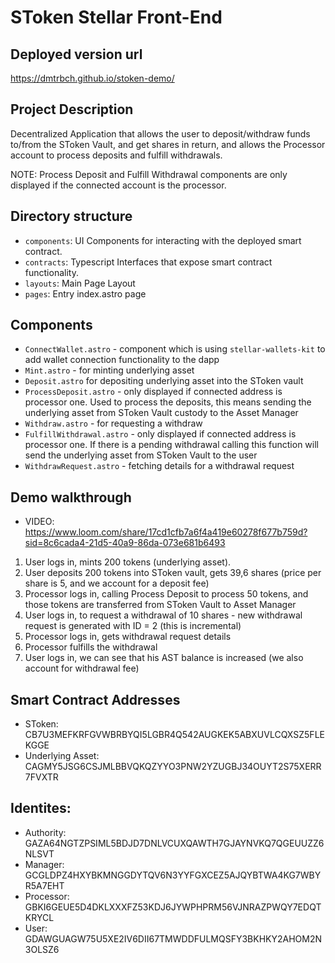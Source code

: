 # SToken Stellar Front-End

## Deployed version url

https://dmtrbch.github.io/stoken-demo/

## Project Description

Decentralized Application that allows the user to deposit/withdraw funds to/from the SToken Vault, and get shares in return, and allows the Processor account to process deposits and fulfill withdrawals.

NOTE: Process Deposit and Fulfill Withdrawal components are only displayed if the connected account is the processor. 

## Directory structure

- `components`: UI Components for interacting with the deployed smart contract.
- `contracts`: Typescript Interfaces that expose smart contract functionality.
- `layouts`: Main Page Layout
- `pages`: Entry index.astro page

## Components

- `ConnectWallet.astro` - component which is using  `stellar-wallets-kit` to add wallet connection functionality to the dapp
- `Mint.astro` - for minting underlying asset
- `Deposit.astro` for depositing underlying asset into the SToken vault
- `ProcessDeposit.astro` - only displayed if connected address is processor one. Used to process the deposits, this means sending the underlying asset from SToken Vault custody to the Asset Manager
- `Withdraw.astro` - for requesting a withdraw
- `FulfillWithdrawal.astro` - only displayed if connected address is processor one. If there is a pending withdrawal calling this function will send the underlying asset from SToken Vault to the user
- `WithdrawRequest.astro` - fetching details for a withdrawal request

## Demo walkthrough

- VIDEO: https://www.loom.com/share/17cd1cfb7a6f4a419e60278f677b759d?sid=8c6cada4-21d5-40a9-86da-073e681b6493

1. User logs in, mints 200 tokens (underlying asset).
2. User deposits 200 tokens into SToken vault, gets 39,6 shares (price per share is 5, and we account for a deposit fee)
3. Processor logs in, calling Process Deposit to process 50 tokens, and those tokens are transferred from SToken Vault to Asset Manager
4. User logs in, to request a withdrawal of 10 shares - new withdrawal request is generated with ID = 2 (this is incremental)
5. Processor logs in, gets withdrawal request details
6. Processor fulfills the withdrawal
7. User logs in, we can see that his AST balance is increased (we also account for withdrawal fee)


## Smart Contract Addresses

- SToken: CB7U3MEFKRFGVWBRBYQI5LGBR4Q542AUGKEK5ABXUVLCQXSZ5FLEKGGE
- Underlying Asset: CAGMY5JSG6CSJMLBBVQKQZYYO3PNW2YZUGBJ34OUYT2S75XERR7FVXTR

## Identites:

- Authority: GAZA64NGTZPSIML5BDJD7DNLVCUXQAWTH7GJAYNVKQ7QGEUUZZ6NLSVT
- Manager: GCGLDPZ4HXYBKMNGGDYTQV6N3YYFGXCEZ5AJQYBTWA4KG7WBYR5A7EHT
- Processor: GBKI6GEUE5D4DKLXXXFZ53KDJ6JYWPHPRM56VJNRAZPWQY7EDQTKRYCL
- User: GDAWGUAGW75U5XE2IV6DII67TMWDDFULMQSFY3BKHKY2AHOM2N3OLSZ6